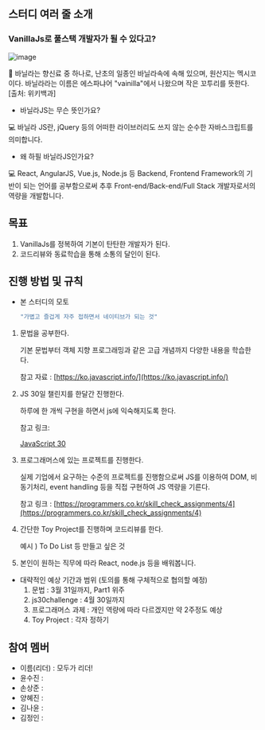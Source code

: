 ## 스터디 여러 줄 소개

### VanillaJs로 풀스택 개발자가 될 수 있다고?
![image](https://user-images.githubusercontent.com/70951555/141074970-cb63d073-a36f-468f-a8e5-95a702570a65.png)

<aside>
🌼 바닐라는 향신료 중 하나로, 난초의 일종인 바닐라속에 속해 있으며, 원산지는 멕시코이다. 바닐라라는 이름은 에스파냐어 "vainilla"에서 나왔으며 작은 꼬투리를 뜻한다. [출처: 위키백과]

</aside>

- 바닐라JS는 무슨 뜻인가요?

<aside>
💻 바닐라 JS란, jQuery 등의 어떠한 라이브러리도 쓰지 않는 순수한 자바스크립트를 의미합니다.

</aside>

- 왜 하필 바닐라JS인가요?

<aside>
💻 React, AngularJS, Vue.js, Node.js 등 Backend, Frontend Framework의 기반이 되는 언어를 공부함으로써 추후 Front-end/Back-end/Full Stack 개발자로서의 역량을 개발합니다.

</aside>

## 목표

1. VanillaJs를 정복하여 기본이 탄탄한 개발자가 된다.
2. 코드리뷰와 동료학습을 통해 소통의 달인이 된다.

## 진행 방법 및 규칙

- 본 스터디의 모토
    
    ```jsx
    "가볍고 즐겁게 자주 접하면서 네이티브가 되는 것"
    ```
    
1. 문법을 공부한다.
    
    기본 문법부터 객체 지향 프로그래밍과 같은 고급 개념까지 다양한 내용을 학습한다.
    
    참고 자료 : [https://ko.javascript.info/](https://ko.javascript.info/)
    
2. JS 30일 챌린지를 한달간 진행한다.
    
    하루에 한 개씩 구현을 하면서 js에 익숙해지도록 한다.
    
    참고 링크: 
    
    [JavaScript 30](https://javascript30.com/)
    
3. 프로그래머스에 있는 프로젝트를 진행한다.
    
    실제 기업에서 요구하는 수준의 프로젝트를 진행함으로써 JS를 이용하여 DOM, 비동기처리, event handling 등을 직접 구현하여 JS 역량을 기른다.
    
    참고 링크 : [https://programmers.co.kr/skill_check_assignments/4](https://programmers.co.kr/skill_check_assignments/4)
    
4. 간단한 Toy Project를 진행하며 코드리뷰를 한다.
    
    예시 ) To Do List 등 만들고 싶은 것
    
5. 본인이 원하는 직무에 따라 React, node.js 등을 배워봅니다.

- 대략적인 예상 기간과 범위 (토의를 통해 구체적으로 협의할 예정)
    1. 문법 : 3월 31일까지, Part1 위주
    2. js30challenge : 4월 30일까지
    3. 프로그래머스 과제 : 개인 역량에 따라 다르겠지만 약 2주정도 예상
    4. Toy Project : 각자 정하기
    

## 참여 멤버

- 이름(리더) : 모두가 리더!
- 윤수진 :
- 손상준 :
- 양혜진 :
- 김나윤 :
- 김정인 :

